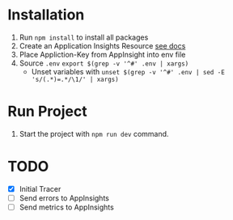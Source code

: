 # Installation
1. Run `npm install` to install all packages
2. Create an Application Insights Resource [see docs](https://docs.microsoft.com/en-us/azure/azure-monitor/app/create-new-resource)
3. Place Appliction-Key from AppInsight into env file
4. Source `.env` `export $(grep -v '^#' .env | xargs)`
    - Unset variables with `unset $(grep -v '^#' .env | sed -E 's/(.*)=.*/\1/' | xargs)`
# Run Project
1. Start the project with `npm run dev` command.

# TODO
- [x] Initial Tracer
- [ ] Send errors to AppInsights
- [ ] Send metrics to AppInsights

<!-- # moleculer-demo
This is a [Moleculer](https://moleculer.services/)-based microservices project. Generated with the [Moleculer CLI](https://moleculer.services/docs/0.14/moleculer-cli.html).

## Usage
Start the project with `npm run dev` command. 
After starting, open the http://localhost:3000/ URL in your browser. 
On the welcome page you can test the generated services via API Gateway and check the nodes & services.

In the terminal, try the following commands:
- `nodes` - List all connected nodes.
- `actions` - List all registered service actions.
- `call greeter.hello` - Call the `greeter.hello` action.
- `call greeter.welcome --name John` - Call the `greeter.welcome` action with the `name` parameter.



## Services
- **api**: API Gateway services
- **greeter**: Sample service with `hello` and `welcome` actions.


## Useful links

* Moleculer website: https://moleculer.services/
* Moleculer Documentation: https://moleculer.services/docs/0.14/

## NPM scripts

- `npm run dev`: Start development mode (load all services locally with hot-reload & REPL)
- `npm run start`: Start production mode (set `SERVICES` env variable to load certain services)
- `npm run cli`: Start a CLI and connect to production. Don't forget to set production namespace with `--ns` argument in script
- `npm run lint`: Run ESLint
- `npm run ci`: Run continuous test mode with watching
- `npm test`: Run tests & generate coverage report
- `npm run dc:up`: Start the stack with Docker Compose
- `npm run dc:down`: Stop the stack with Docker Compose

 -->
